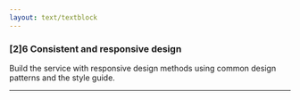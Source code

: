 ```yaml
---
layout: text/textblock
---
```


### [2]6 Consistent and responsive design

Build the service with responsive design methods using common design patterns and the style guide.

___
